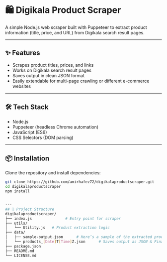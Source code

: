 # 🛍️ Digikala Product Scraper

A simple Node.js web scraper built with Puppeteer to extract product information (title, price, and URL) from Digikala search result pages.

---

## ✨ Features

- Scrapes product titles, prices, and links
- Works on Digikala search result pages
- Saves output in clean JSON format
- Easily extendable for multi-page crawling or different e-commerce websites

---

## 🛠️ Tech Stack

- Node.js
- Puppeteer (headless Chrome automation)
- JavaScript (ES6)
- CSS Selectors (DOM parsing)

---

## 📦 Installation

Clone the repository and install dependencies:

```bash
git clone https://github.com/amirhafez72/digikalaproductscraper.git
cd digikalaproductscraper
npm install


---
## 📁 Project Structure
digikalaproductscraper/
├── index.js               # Entry point for scraper
├── utils/
│   └── Utility.js   # Product extraction logic
├── data/
│   ├── sample-output.json      # Here’s a sample of the extracted product data
│   └── products_[Date]T[Time]Z.json      # Saves output as JSON & Final extracted product data
├── package.json
├── README.md
└── LICENSE.md


